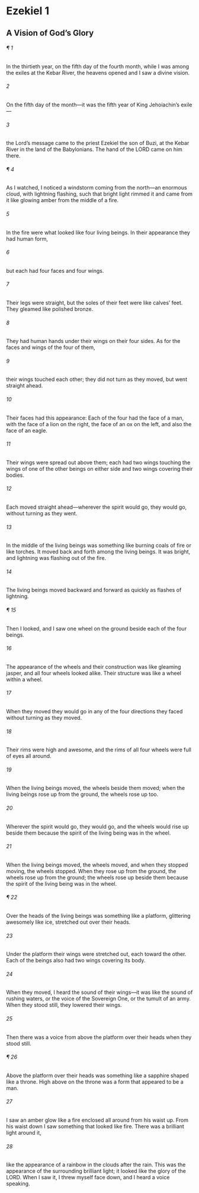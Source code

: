 # Ezekiel 1
## A Vision of God’s Glory
###### ¶ 1
In the thirtieth year, on the fifth day of the fourth month, while I was among the exiles at the Kebar River, the heavens opened and I saw a divine vision.
###### 2
On the fifth day of the month—it was the fifth year of King Jehoiachin’s exile—
###### 3
the Lord’s message came to the priest Ezekiel the son of Buzi, at the Kebar River in the land of the Babylonians. The hand of the LORD came on him there.
###### ¶ 4
As I watched, I noticed a windstorm coming from the north—an enormous cloud, with lightning flashing, such that bright light rimmed it and came from it like glowing amber from the middle of a fire.
###### 5
In the fire were what looked like four living beings. In their appearance they had human form,
###### 6
but each had four faces and four wings.
###### 7
Their legs were straight, but the soles of their feet were like calves’ feet. They gleamed like polished bronze.
###### 8
They had human hands under their wings on their four sides. As for the faces and wings of the four of them,
###### 9
their wings touched each other; they did not turn as they moved, but went straight ahead.
###### 10
Their faces had this appearance: Each of the four had the face of a man, with the face of a lion on the right, the face of an ox on the left, and also the face of an eagle.
###### 11
Their wings were spread out above them; each had two wings touching the wings of one of the other beings on either side and two wings covering their bodies.
###### 12
Each moved straight ahead—wherever the spirit would go, they would go, without turning as they went.
###### 13
In the middle of the living beings was something like burning coals of fire or like torches. It moved back and forth among the living beings. It was bright, and lightning was flashing out of the fire.
###### 14
The living beings moved backward and forward as quickly as flashes of lightning.
###### ¶ 15
Then I looked, and I saw one wheel on the ground beside each of the four beings.
###### 16
The appearance of the wheels and their construction was like gleaming jasper, and all four wheels looked alike. Their structure was like a wheel within a wheel.
###### 17
When they moved they would go in any of the four directions they faced without turning as they moved.
###### 18
Their rims were high and awesome, and the rims of all four wheels were full of eyes all around.
###### 19
When the living beings moved, the wheels beside them moved; when the living beings rose up from the ground, the wheels rose up too.
###### 20
Wherever the spirit would go, they would go, and the wheels would rise up beside them because the spirit of the living being was in the wheel.
###### 21
When the living beings moved, the wheels moved, and when they stopped moving, the wheels stopped. When they rose up from the ground, the wheels rose up from the ground; the wheels rose up beside them because the spirit of the living being was in the wheel.
###### ¶ 22
Over the heads of the living beings was something like a platform, glittering awesomely like ice, stretched out over their heads.
###### 23
Under the platform their wings were stretched out, each toward the other. Each of the beings also had two wings covering its body.
###### 24
When they moved, I heard the sound of their wings—it was like the sound of rushing waters, or the voice of the Sovereign One, or the tumult of an army. When they stood still, they lowered their wings.
###### 25
Then there was a voice from above the platform over their heads when they stood still.
###### ¶ 26
Above the platform over their heads was something like a sapphire shaped like a throne. High above on the throne was a form that appeared to be a man.
###### 27
I saw an amber glow like a fire enclosed all around from his waist up. From his waist down I saw something that looked like fire. There was a brilliant light around it,
###### 28
like the appearance of a rainbow in the clouds after the rain. This was the appearance of the surrounding brilliant light; it looked like the glory of the LORD. When I saw it, I threw myself face down, and I heard a voice speaking.
